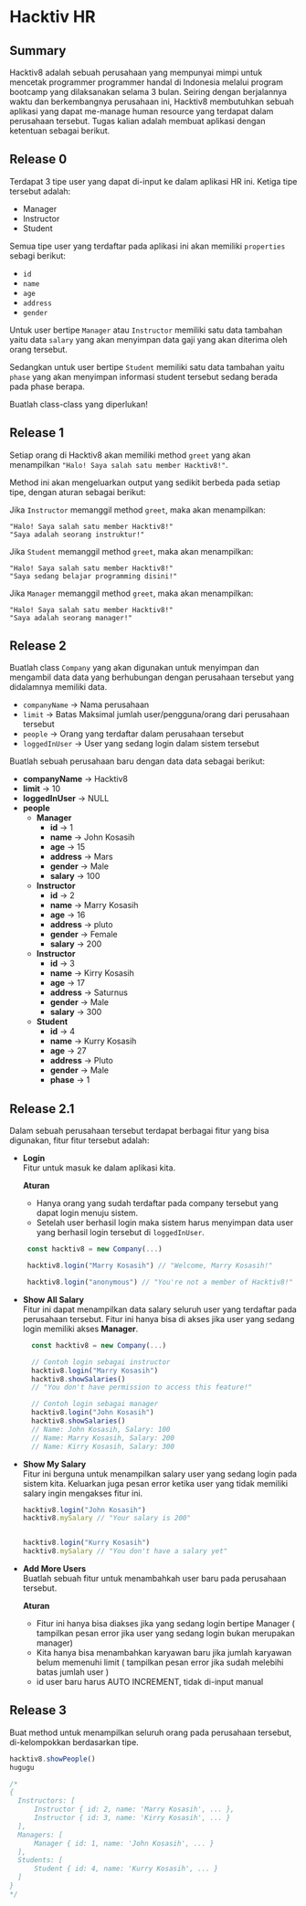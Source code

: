 # Hacktiv HR

## Summary

Hacktiv8 adalah sebuah perusahaan yang mempunyai mimpi untuk mencetak programmer
programmer handal di Indonesia melalui program bootcamp yang dilaksanakan selama
3 bulan. Seiring dengan berjalannya waktu dan berkembangnya perusahaan ini,
Hacktiv8 membutuhkan sebuah aplikasi yang dapat me-manage human resource yang
terdapat dalam perusahaan tersebut. Tugas kalian adalah membuat aplikasi
dengan ketentuan sebagai berikut.

## Release 0

Terdapat 3 tipe user yang dapat di-input ke dalam aplikasi HR ini. Ketiga tipe
tersebut adalah:

- Manager
- Instructor
- Student

Semua tipe user yang terdaftar pada aplikasi ini akan memiliki `properties` sebagi
berikut:

- `id`
- `name`
- `age`
- `address`
- `gender`

Untuk user bertipe `Manager` atau `Instructor` memiliki satu data tambahan yaitu
data `salary` yang akan menyimpan data gaji yang akan diterima oleh orang tersebut.

Sedangkan untuk user bertipe `Student` memiliki satu data tambahan yaitu `phase`
yang akan menyimpan informasi student tersebut sedang berada pada phase berapa.

Buatlah class-class yang diperlukan!

## Release 1

Setiap orang di Hacktiv8 akan memiliki method `greet` yang akan menampilkan
`"Halo! Saya salah satu member Hacktiv8!"`.

Method ini akan mengeluarkan output yang sedikit berbeda pada setiap tipe,
dengan aturan sebagai berikut:  

Jika `Instructor` memanggil method `greet`, maka
akan menampilkan:  
```
"Halo! Saya salah satu member Hacktiv8!"
"Saya adalah seorang instruktur!"
```

Jika `Student` memanggil method `greet`, maka akan menampilkan:  
```
"Halo! Saya salah satu member Hacktiv8!"
"Saya sedang belajar programming disini!"
```

Jika `Manager` memanggil method `greet`, maka akan menampilkan:  
```
"Halo! Saya salah satu member Hacktiv8!"
"Saya adalah seorang manager!"
```

## Release 2

Buatlah class `Company` yang akan digunakan untuk  menyimpan dan mengambil data
data yang berhubungan dengan perusahaan tersebut yang didalamnya memiliki data.

- `companyName` -> Nama perusahaan
- `limit` -> Batas Maksimal jumlah user/pengguna/orang dari perusahaan tersebut
- `people` -> Orang yang terdaftar dalam perusahaan tersebut
- `loggedInUser` -> User yang sedang login dalam sistem tersebut

Buatlah sebuah perusahaan baru dengan data data sebagai berikut:

- **companyName** -> Hacktiv8
- **limit** -> 10
- **loggedInUser** -> NULL
- **people**
  - **Manager**
    - **id** -> 1
    - **name** -> John Kosasih
    - **age** -> 15
    - **address** -> Mars
    - **gender** -> Male
    - **salary** -> 100
  - **Instructor**
    - **id** -> 2
    - **name** -> Marry Kosasih
    - **age** -> 16
    - **address** -> pluto
    - **gender** -> Female
    - **salary** -> 200
  - **Instructor**
    - **id** -> 3
    - **name** -> Kirry Kosasih
    - **age** -> 17
    - **address** -> Saturnus
    - **gender** -> Male
    - **salary** -> 300
  - **Student**
    - **id** -> 4
    - **name** -> Kurry Kosasih
    - **age** -> 27
    - **address** -> Pluto
    - **gender** -> Male
    - **phase** -> 1

## Release 2.1

Dalam sebuah perusahaan tersebut terdapat berbagai fitur yang bisa digunakan,
fitur fitur tersebut adalah:

- **Login**  
  Fitur untuk masuk ke dalam aplikasi kita.  

  **Aturan**
  - Hanya orang yang sudah terdaftar pada company tersebut yang dapat login
    menuju sistem.
  - Setelah user berhasil login maka sistem harus menyimpan data user yang
    berhasil login tersebut di `loggedInUser`.

  ```javascript
   const hacktiv8 = new Company(...)

   hacktiv8.login("Marry Kosasih") // "Welcome, Marry Kosasih!"

   hacktiv8.login("anonymous") // "You're not a member of Hacktiv8!"
  ```

- **Show All Salary**  
  Fitur ini dapat menampilkan data salary seluruh user yang terdaftar pada
  perusahaan tersebut. Fitur ini hanya bisa di akses jika user yang sedang login
  memiliki akses **Manager**.

  ```javascript
    const hacktiv8 = new Company(...)

    // Contoh login sebagai instructor
    hacktiv8.login("Marry Kosasih")
    hacktiv8.showSalaries() 
    // "You don't have permission to access this feature!"

    // Contoh login sebagai manager
    hacktiv8.login("John Kosasih")
    hacktiv8.showSalaries()
    // Name: John Kosasih, Salary: 100
    // Name: Marry Kosasih, Salary: 200
    // Name: Kirry Kosasih, Salary: 300
  ```

- **Show My Salary**  
  Fitur ini berguna untuk menampilkan salary user yang sedang
  login pada sistem kita. Keluarkan juga pesan error ketika user yang tidak
  memiliki salary ingin mengakses fitur ini.

  ```javascript
  hacktiv8.login("John Kosasih")
  hacktiv8.mySalary // "Your salary is 200"


  hacktiv8.login("Kurry Kosasih")
  hacktiv8.mySalary // "You don't have a salary yet"
  ```

- **Add More Users**  
  Buatlah sebuah fitur untuk menambahkah user baru pada perusahaan tersebut.  
  
  **Aturan**
    - Fitur ini hanya bisa diakses jika yang sedang login bertipe Manager (
      tampilkan pesan error jika user yang sedang login bukan merupakan manager)
    - Kita hanya bisa menambahkan karyawan baru jika jumlah karyawan belum
      memenuhi limit ( tampilkan pesan error jika sudah melebihi batas jumlah
      user )
    - id user baru harus AUTO INCREMENT, tidak di-input manual

## Release 3

Buat method untuk menampilkan seluruh orang pada perusahaan tersebut, di-kelompokkan berdasarkan
tipe.

```javascript
hacktiv8.showPeople()
hugugu

/*
{
  Instructors: [
      Instructor { id: 2, name: 'Marry Kosasih', ... },
      Instructor { id: 3, name: 'Kirry Kosasih', ... }
  ],
  Managers: [
      Manager { id: 1, name: 'John Kosasih', ... }
  ],
  Students: [
      Student { id: 4, name: 'Kurry Kosasih', ... }
  ]
}
*/
```
